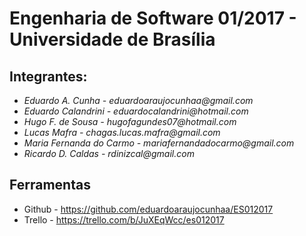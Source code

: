 # Engenharia de Software 01/2017 - Universidade de Brasília

## Integrantes:
  * _Eduardo A. Cunha - eduardoaraujocunhaa@gmail.com_
  * _Eduardo Calandrini - eduardocalandrini@hotmail.com_
  * _Hugo F. de Sousa - hugofagundes07@hotmail.com_
  * _Lucas Mafra - chagas.lucas.mafra@gmail.com_
  * _Maria Fernanda do Carmo - mariafernandadocarmo@gmail.com_
  * _Ricardo D. Caldas - rdinizcal@gmail.com_
  
## Ferramentas
  * Github - https://github.com/eduardoaraujocunhaa/ES012017
  * Trello  - https://trello.com/b/JuXEqWcc/es012017
  
  
